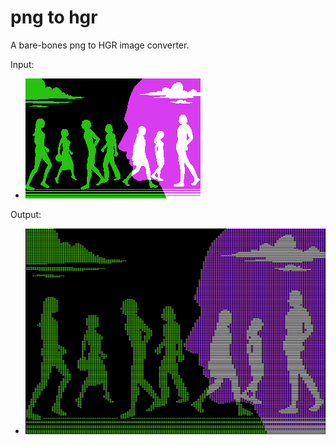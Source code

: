 # png to hgr

A bare-bones png to HGR image converter.

Input:

* ![silhouette_2.png](silhouette_2.png)

Output:

* ![ndh.png](ndh.png)
